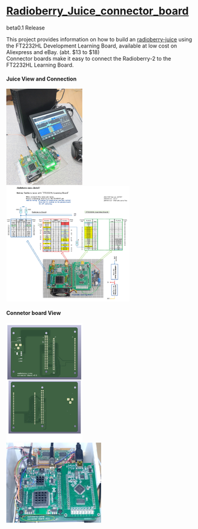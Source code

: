 # [Radioberry_Juice_connector_board](https://github.com/hish8612/Juice_connector_board)

 beta0.1 Release

This project provides information on how to build an [radioberry-juice](https://github.com/pa3gsb/Radioberry-2.x/tree/master/hardware/juice) using the FT2232HL Development Learning Board, available at low cost on Aliexpress and eBay. (abt. $13 to $18)<br>
Connector boards make it easy to connect the Radioberry-2 to the FT2232HL Learning Board.<br>

#### Juice View and Connection

<img src="./pics/Juice_FT2232Hl_board.png" width="40%"><br>
<img src="./pics/Juice_FT2232Hl_connection.png" width="65%"><br>

#### Connetor board View
<img src="./pic_pcb.png" width="40%"><br>
<img src="./pics/Juice_FT2232Hl_learning_board.png" width="50%"><br>
